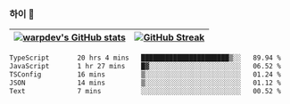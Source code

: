 
### 하이 👋
[![warpdev's GitHub stats](https://github-readme-stats.vercel.app/api?username=warpdev&show_icons=true&theme=vue-dark)](#) |[![GitHub Streak](https://github-readme-streak-stats.herokuapp.com/?user=warpdev&theme=dark)](#)
--- | --- |
<!--START_SECTION:waka-->

```txt
TypeScript       20 hrs 4 mins   ██████████████████████▒░░   89.94 %
JavaScript       1 hr 27 mins    █▓░░░░░░░░░░░░░░░░░░░░░░░   06.52 %
TSConfig         16 mins         ▒░░░░░░░░░░░░░░░░░░░░░░░░   01.24 %
JSON             14 mins         ▒░░░░░░░░░░░░░░░░░░░░░░░░   01.12 %
Text             7 mins          ░░░░░░░░░░░░░░░░░░░░░░░░░   00.52 %
```

<!--END_SECTION:waka-->

<!--
**warpdev/warpdev** is a ✨ _special_ ✨ repository because its `README.md` (this file) appears on your GitHub profile.

Here are some ideas to get you started:

- 🔭 I’m currently working on ...
- 🌱 I’m currently learning ...
- 👯 I’m looking to collaborate on ...
- 🤔 I’m looking for help with ...
- 💬 Ask me about ...
- 📫 How to reach me: ...
- 😄 Pronouns: ...
- ⚡ Fun fact: ...
-->
